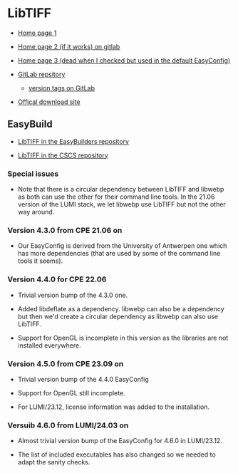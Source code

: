 # LibTIFF

  * [Home page 1](https://libtiff.gitlab.io/libtiff/)

  * [Home page 2 (if it works) on gitlab](https://libtiff.gitlab.io/libtiff/)

  * [Home page 3 (dead when I checked but used in the default EasyConfig)](http://libtiff.maptools.org/)

  * [GitLab repsitory](https://gitlab.com/libtiff/libtiff)

      * [version tags on GitLab](https://gitlab.com/libtiff/libtiff/-/tags)

  * [Offical download site](https://download.osgeo.org/libtiff/)


## EasyBuild

  * [LibTIFF in the EasyBuilders repository](https://github.com/easybuilders/easybuild-easyconfigs/tree/develop/easybuild/easyconfigs/l/LibTIFF)

  * [LibTIFF in the CSCS repository](https://github.com/eth-cscs/production/tree/master/easybuild/easyconfigs/l/LibTIFF)


### Special issues

  * Note that there is a circular dependency between LibTIFF and libwebp as both
    can use the other for their command line tools. In the 21.06 version of the LUMI
    stack, we let libwebp use LibTIFF but not the other way around.


### Version 4.3.0 from CPE 21.06 on

  * Our EasyConfig is derived from the University of Antwerpen one which has more
    dependencies (that are used by some of the command line tools it seems).


### Version 4.4.0 for CPE 22.06

  * Trivial version bump of the 4.3.0 one.

  * Added libdeflate as a dependency. libwebp can also be a dependency but then
    we'd create a circular dependency as libwebp can also use LibTIFF.

  * Support for OpenGL is incomplete in this version as the libraries are not installed 
    everywhere.


### Version 4.5.0 from CPE 23.09 on

  * Trivial version bump of the 4.4.0 EasyConfig

  * Support for OpenGL still incomplete.
  
  * For LUMI/23.12, license information was added to the installation.


### Versuib 4.6.0 from LUMI/24.03 on

  * Almost trivial version bump of the EasyConfig for 4.6.0 in LUMI/23.12.
  
  * The list of included executables has also changed so we needed to adapt the sanity checks.
